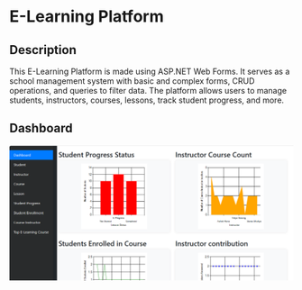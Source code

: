 # E-Learning Platform

## Description

This E-Learning Platform is made using ASP.NET Web Forms. It serves as a school management system with basic and complex forms, CRUD operations, and queries to filter data. The platform allows users to manage students, instructors, courses, lessons, track student progress, and more.

## Dashboard

![Dashboard Screenshot](screenshots/dashboard.png)

